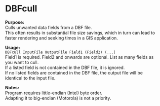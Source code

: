 # DBFcull

**Purpose:**<br>
Culls unwanted data fields from a DBF file.<br>
This often results in substantial file size savings, which in turn can lead to faster rendering and seeking times in a GIS application.

**Usage:**<br>
`DBFcull InputFile OutputFile Field1 (Field2) (...)`<br>
Field1 is required. Field2 and onwards are optional. List as many fields as you want to cull.<br>
If a listed field is not contained in the DBF file, it is ignored.<br>
If no listed fields are contained in the DBF file, the output file will be identical to the input file.

**Notes:**<br>
Program requires little-endian (Intel) byte order.<br>
Adapting it to big-endian (Motorola) is not a priority.
